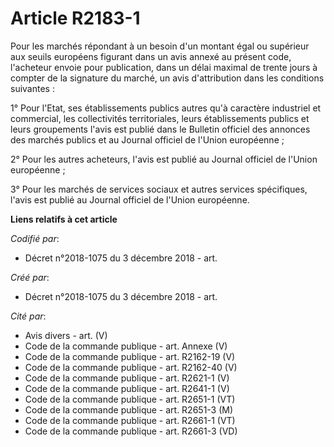 # Article R2183-1

Pour les marchés répondant à un besoin d'un montant égal ou supérieur aux seuils européens figurant dans un avis annexé au
présent code, l'acheteur envoie pour publication, dans un délai maximal de trente jours à compter de la signature du marché,
un avis d'attribution dans les conditions suivantes :

1° Pour l'Etat, ses établissements publics autres qu'à caractère industriel et commercial, les collectivités territoriales,
leurs établissements publics et leurs groupements l'avis est publié dans le Bulletin officiel des annonces des marchés
publics et au Journal officiel de l'Union européenne ;

2° Pour les autres acheteurs, l'avis est publié au Journal officiel de l'Union européenne ;

3° Pour les marchés de services sociaux et autres services spécifiques, l'avis est publié au Journal officiel de l'Union
européenne.

**Liens relatifs à cet article**

_Codifié par_:

  - Décret n°2018-1075 du 3 décembre 2018 - art.

_Créé par_:

  - Décret n°2018-1075 du 3 décembre 2018 - art.

_Cité par_:

  - Avis divers - art. (V)
  - Code de la commande publique - art. Annexe (V)
  - Code de la commande publique - art. R2162-19 (V)
  - Code de la commande publique - art. R2162-40 (V)
  - Code de la commande publique - art. R2621-1 (V)
  - Code de la commande publique - art. R2641-1 (V)
  - Code de la commande publique - art. R2651-1 (VT)
  - Code de la commande publique - art. R2651-3 (M)
  - Code de la commande publique - art. R2661-1 (VT)
  - Code de la commande publique - art. R2661-3 (VD)
